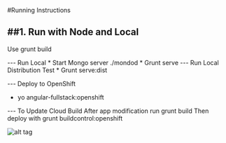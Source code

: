 #Running Instructions
   
##1. Run with Node and Local
----------------------------

Use grunt build 

--- Run Local
    * Start Mongo server ./mondod
    * Grunt serve
--- Run Local Distribution Test
    * Grunt serve:dist

--- Deploy to OpenShift
* yo angular-fullstack:openshift

--- To Update Cloud Build
After app modification run
grunt build
Then deploy with
grunt buildcontrol:openshift

![alt tag](https://raw.github.com/darrenhurst/contactsapp/master/screen.png)
